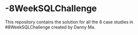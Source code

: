 # -8WeekSQLChallenge
This repository contains the solution for all the 8 case studies in #8WeekSQLChallenge created by Danny Ma.
